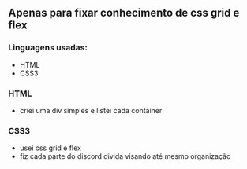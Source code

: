 ## Apenas para fixar conhecimento de css grid e flex 
### Linguagens usadas:
- HTML
- CSS3

### HTML
- criei uma div simples e listei cada container 

### CSS3
- usei css grid e flex 
- fiz cada parte do discord divida visando até mesmo organização 

